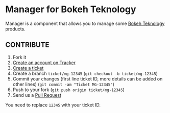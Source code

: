 Manager for Bokeh Teknology
===========================

Manager is a component that allows you to manage some [Bokeh Teknology](http://www.bokehteknology.net/) products.


CONTRIBUTE
----------

1. Fork it
2. [Create an account on Tracker](http://tracker.bokehteknology.net/)
2. [Create a ticket](http://tracker.bokehteknology.net/btmanager/issues/new)
3. Create a branch `ticket/mg-12345` (`git checkout -b ticket/mg-12345`)
4. Commit your changes (first line ticket ID, more details can be added on other lines) (`git commit -am "Ticket MG-12345"`)
5. Push to your fork (`git push origin ticket/mg-12345`)
6. Send us a [Pull Request](https://github.com/bokehteknology/manager/pulls)

You need to replace `12345` with your ticket ID.